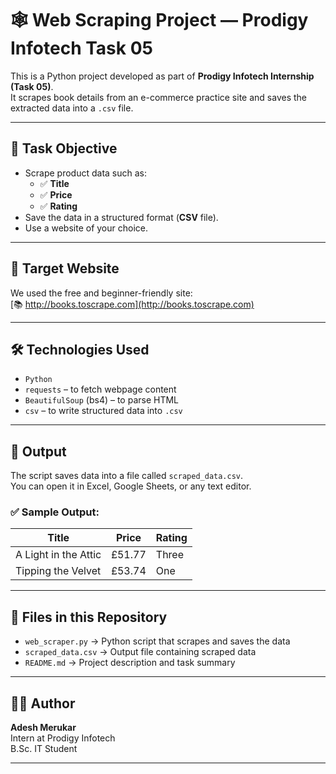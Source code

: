 # 🕸️ Web Scraping Project — Prodigy Infotech Task 05

This is a Python project developed as part of **Prodigy Infotech Internship (Task 05)**.  
It scrapes book details from an e-commerce practice site and saves the extracted data into a `.csv` file.

---

## 📌 Task Objective

- Scrape product data such as:
  - ✅ **Title**
  - ✅ **Price**
  - ✅ **Rating**
- Save the data in a structured format (**CSV** file).
- Use a website of your choice.

---

## 🔗 Target Website

We used the free and beginner-friendly site:  
[📚 http://books.toscrape.com](http://books.toscrape.com)

---

## 🛠️ Technologies Used

- `Python`
- `requests` – to fetch webpage content  
- `BeautifulSoup` (bs4) – to parse HTML  
- `csv` – to write structured data into `.csv`

---

## 📁 Output

The script saves data into a file called `scraped_data.csv`.  
You can open it in Excel, Google Sheets, or any text editor.

### ✅ Sample Output:

| Title                  | Price  | Rating |
|------------------------|--------|--------|
| A Light in the Attic   | £51.77 | Three  |
| Tipping the Velvet     | £53.74 | One    |

---

## 📂 Files in this Repository

- `web_scraper.py` → Python script that scrapes and saves the data  
- `scraped_data.csv` → Output file containing scraped data  
- `README.md` → Project description and task summary

---

## 👨‍💻 Author

**Adesh Merukar**  
Intern at Prodigy Infotech  
B.Sc. IT Student

---

